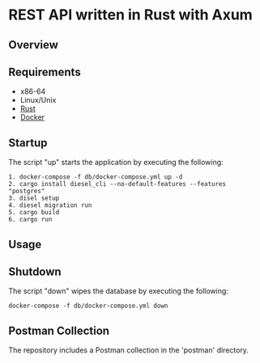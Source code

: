 # REST API written in Rust with Axum

## Overview



## Requirements

* x86-64
* Linux/Unix
* [Rust](https://www.rust-lang.org/tools/install)
* [Docker](https://www.docker.com/products/docker-desktop/)

## Startup

The script "up" starts the application by executing the following:
```
1. docker-compose -f db/docker-compose.yml up -d
2. cargo install diesel_cli --no-default-features --features "postgres"
3. disel setup
4. diesel migration run
5. cargo build
6. cargo run
```


## Usage

## Shutdown

The script "down" wipes the database by executing the following:
```
docker-compose -f db/docker-compose.yml down
```

## Postman Collection

The repository includes a Postman collection in the 'postman' directory.